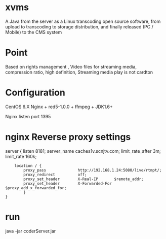 # xvms
 A Java from the server as a Linux transcoding open source software, from upload to transcoding to storage distribution, and finally released (PC / Mobile) to the CMS system

# Point
Based on rights management , Video files for streaming media, compression ratio, high definition, Streaming media play is not cardton

# Configuration
CentOS 6.X
Nginx + red5-1.0.0 + ffmpeg + JDK1.6+

Nginx listen port 1395

# nginx Reverse proxy settings
server 
	{
    	listen          8181;
    	server_name caches1v.scnjtv.com;
        limit_rate_after 3m;
        limit_rate 160k;

    	location / {
        	proxy_pass              http://192.168.1.24:5080/live/rtmpt/;
        	proxy_redirect          off;
        	proxy_set_header        X-Real-IP       $remote_addr;
        	proxy_set_header        X-Forwarded-For $proxy_add_x_forwarded_for;
        	}
	}
 
 
 # run
 java -jar coderServer.jar
